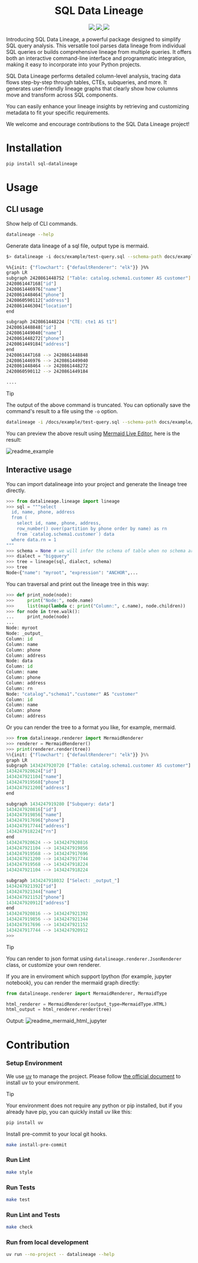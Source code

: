<div align="center">
<br>
<h1>SQL Data Lineage</h1>
<p>
  <a href="https://github.com/viplazylmht/sql-datalineage/actions/workflows/python-package.yml">
    <img src="https://img.shields.io/github/actions/workflow/status/viplazylmht/sql-datalineage/python-package.yml">
  </a>
  <a href="https://github.com/viplazylmht/sql-datalineage/actions/workflows/python-publish.yml">
    <img src="https://img.shields.io/github/actions/workflow/status/viplazylmht/sql-datalineage/python-publish.yml?label=publish">
  </a>
  <a href="https://pypi.org/project/sql-datalineage">
    <img src="https://img.shields.io/pypi/v/sql-datalineage?color=cyan">
  </a>
</p>
</div>

Introducing SQL Data Lineage, a powerful package designed to simplify SQL query analysis. This versatile tool parses data lineage from individual SQL queries or builds comprehensive lineage from multiple queries. It offers both an interactive command-line interface and programmatic integration, making it easy to incorporate into your Python projects.

SQL Data Lineage performs detailed column-level analysis, tracing data flows step-by-step through tables, CTEs, subqueries, and more. It generates user-friendly lineage graphs that clearly show how columns move and transform across SQL components.

You can easily enhance your lineage insights by retrieving and customizing metadata to fit your specific requirements.

We welcome and encourage contributions to the SQL Data Lineage project!


# Installation
```bash
pip install sql-datalineage
```

# Usage

## CLI usage

Show help of CLI commands.
```bash
datalineage --help
```

Generate data lineage of a sql file, output type is mermaid.
```bash
$> datalineage -i docs/example/test-query.sql --schema-path docs/example/test-schema.json -r mermaid

%%{init: {"flowchart": {"defaultRenderer": "elk"}} }%%
graph LR
subgraph 2420861448752 ["Table: catalog.schema1.customer AS customer"]
2420861447168["id"]
2420861446976["name"]
2420861448464["phone"]
2420860590112["address"]
2420861446304["location"]
end

subgraph 2420861448224 ["CTE: cte1 AS t1"]
2420861448848["id"]
2420861449040["name"]
2420861448272["phone"]
2420861449184["address"]
end
2420861447168 --> 2420861448848
2420861446976 --> 2420861449040
2420861448464 --> 2420861448272
2420860590112 --> 2420861449184

....
```

> [!TIP]
> The output of the above command is truncated. You
> can optionally save the command's result to a file
> using the `-o` option.
> ```bash
> datalineage -i /docs/example/test-query.sql --schema-path docs/example/test-schema.json -o docs/example/output.mermaid -r mermaid
> ```

You can preview the above result using [Mermaid Live Editor](https://mermaid.live/view#pako:eNqdV1Fv2zYQ_iuCgAAdkDoUJVKUHwYEWd_WDWjyMKwqBFqibW2ypErU1sDwf--RslLzQgfD_GSRH8m77767I49h2VUqXIc3N8e6rfU6OObhtun-Lfdy0Hlovyu1lVOjP6m2UoMazGgequbvPDydgtPNTd7uBtnvg18_5e04beYPmlAieJQkImU0-JyHT3LTqHVQSi2bbrcay706yGhVTqPuDmoI7h-D5X8efsnblw3SiAtYX1fuMM9SDsOtPCh3QiQ8gYl-37WXM4RlJIoozMiqGtQ4ou1iYlY1HRhYd62dBIfz1usTpYnx6eHpA3ikVWSs1xGyQyQ-uzOSEL_dNKUeu82SSCTIbmuaQ1Hw_v3PgXM4IssFGDMQaWgHMAdxh3YAq67Qk0T8jZBPoxqKSh06u6wuR8Peq0FEQUITH5mM-snMeGTUIXd4PKbCTzJPY7Ni0WDxV7dBS1Ornl4OqtVv6yOLU_6iD33oC9CIlcj8Fx0sBPG5xq2MX7sGxFOfa2lmHUCuxcwuID7XXBEZit0IG8sQ2UgCYCMi3QWYoxH7LsAYjYLwA7DYfkVlKXGSkFqGqUtKzLzFIxNE-HUjmF831AbJpxtu89nPqWHQddgYhKKMOAXTULQxgHEUdgSgL2FbGERx5YmfU0ZNlv__Yp2JNLH8uXzDMKE-McOEEN58zIC4-EqxhlXcltb_VKwZiYXVyaNqVAkd7rGUjRwCAH6d1PDs7kxSW2oP8ltx9uEyoPN8ob71nwH08f6PdwsLq7r6CeBfgGj4BQ4e0XMZiwXgLSJECGv32dB1UHwtCMr5mT4s7zM_iG7CCSEZ98qYRYImV3ojI8y22u3UNIUnZeYUM5R50sYGEeY8bM5dCtUDcAg1SwTgTmMzXeoCcHYR9U5nB-spcm6J6MPvvz3cP73T0cq4eQvVxP7xRHZe95alrwCQ128DgMdLacHhwKfvbAtFRQuVAAcwpwCqETG9UlZFxi_Tpegm3U-6cCVBCff0Yxal1FtXWcRiv_CSNPZfyhiD3IivCY_BlYdT4RWeXTnX8WvCMzJzg2EcQhmEZAOuoUxCAHbZyqzMkHTjy2Zow_8DsLiLBHEBOHuMsgvtYHtDeBtCSTrIuoKb_TFvA7iva6jgar66l88bNfRTCxf4vD0BWE66e3xuy3Cth0ndhkM37fbLx9RXUqtfagk6OSyDvWz_7Dr43MpmfAF9qGrdDS-DTSfhwRCuj6F-7s0jY1ePGo4ru3Zb78z4NDQwvNe6H9d3d2Z6tav1ftqsyu5wN9aVeYXs_8n4HadcSBoruCBIFsdVuYHauaVJtK1SElEJT5HbUNnzP84vGvuwOX0HCJN90Q), here is the result:

![readme_example](https://raw.github.com/viplazylmht/sql-datalineage/master/docs/img/readme_example.svg)


## Interactive usage

You can import datalineage into your project and generate the lineage tree directly.

```python
>>> from datalineage.lineage import lineage
>>> sql = """select  
  id, name, phone, address
  from (
    select id, name, phone, address,
    row_number() over(partition by phone order by name) as rn    
    from `catalog.schema1.customer`) data
  where data.rn = 1
"""
>>> schema = None # we will infer the schema of table when no schema are provided
>>> dialect = "bigquery"
>>> tree = lineage(sql, dialect, schema)
>>> tree
Node<{"name": "myroot", "expression": "ANCHOR",...
```

You can traversal and print out the lineage tree in this way:
```python
>>> def print_node(node):
>>>     print("Node:", node.name)
>>>     list(map(lambda c: print("Column:", c.name), node.children))
>>> for node in tree.walk():
...     print_node(node)
... 
Node: myroot
Node: _output_
Column: id
Column: name
Column: phone
Column: address
Node: data
Column: id
Column: name
Column: phone
Column: address
Column: rn
Node: "catalog"."schema1"."customer" AS "customer"
Column: id
Column: name
Column: phone
Column: address
```

Or you can render the tree to a format you like, for example, mermaid.
```python
>>> from datalineage.renderer import MermaidRenderer
>>> renderer = MermaidRenderer()
>>> print(renderer.render(tree))
%%{init: {"flowchart": {"defaultRenderer": "elk"}} }%%
graph LR
subgraph 1434247920720 ["Table: catalog.schema1.customer AS customer"]
1434247920624["id"]
1434247921104["name"]
1434247919568["phone"]
1434247921200["address"]
end

subgraph 1434247919280 ["Subquery: data"]
1434247920816["id"]
1434247919856["name"]
1434247917696["phone"]
1434247917744["address"]
1434247918224["rn"]
end
1434247920624 --> 1434247920816
1434247921104 --> 1434247919856
1434247919568 --> 1434247917696
1434247921200 --> 1434247917744
1434247919568 --> 1434247918224
1434247921104 --> 1434247918224

subgraph 1434247918032 ["Select: _output_"]
1434247921392["id"]
1434247921344["name"]
1434247921152["phone"]
1434247920912["address"]
end
1434247920816 --> 1434247921392
1434247919856 --> 1434247921344
1434247917696 --> 1434247921152
1434247917744 --> 1434247920912
>>>
```
> [!TIP]
> You can render to json format using `datalineage.renderer.JsonRenderer` class, or customize your own renderer.
> 
> If you are in enviroment which support Ipython (for example, jupyter notebook), you can render the mermaid graph directly:
> ```python
> from datalineage.renderer import MermaidRenderer, MermaidType
> 
> html_renderer = MermaidRenderer(output_type=MermaidType.HTML)
> html_output = html_renderer.render(tree)
> ```
> Output: ![readme_mermaid_html_jupyter](./docs/img/readme_mermaid_html_jupyter.png)
> 


# Contribution

### Setup Environment
We use [uv](https://github.com/astral-sh/uv) to manage the project. Please follow [the official document](https://docs.astral.sh/uv/getting-started/installation/#installation-methods) to install uv to your environment. 


> [!TIP]
> Your environment does not require any python or pip installed, but if you already have pip, you can quickly install uv like this: 
> 
> ```bash
> pip install uv
> ```


Install pre-commit to your local git hooks.
```bash
make install-pre-commit
```

### Run Lint
```bash
make style
```

### Run Tests
```bash
make test
```


### Run Lint and Tests
```bash
make check
```

### Run from local development
```bash
uv run --no-project -- datalineage --help
```
